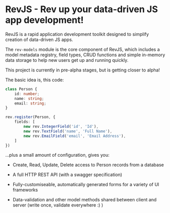 # RevJS - Rev up your data-driven JS app development!

RevJS is a rapid application development toolkit designed to simplify creation
of data-driven JS apps.

The `rev-models` module is the core component of RevJS, which includes a model metadata
registry, field types, CRUD functions and simple in-memory data storage to help new
users get up and running quickly.

This project is currently in pre-alpha stages, but is getting closer to alpha!

The basic idea is, this code:

```typescript
class Person {
    id: number;
    name: string;
    email: string;
}

rev.register(Person, {
    fields: [
        new rev.IntegerField('id', 'Id'),
        new rev.TextField('name', 'Full Name'),
        new rev.EmailField('email', 'Email Address'),
    ]
})
```

...plus a small amount of configuration, gives you:

 * Create, Read, Update, Delete access to Person records from a database

 * A full HTTP REST API (with a swagger specification)

 * Fully-customiseable, automatically generated forms for a variety of UI frameworks

 * Data-validation and other model methods shared between client and server (write once, validate everywhere :) )
